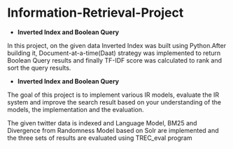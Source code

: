 # Information-Retrieval-Project
<ul>
<li><b>Inverted Index and Boolean Query</b> </li></ul>
In this project, on the given data Inverted Index was built using Python.After building it, Document-at-a-time(Daat) strategy was implemented to return Boolean Query results and finally TF-IDF score was calculated to rank and sort the query results.
<ul>
<li><b>Inverted Index and Boolean Query</b> </li></ul>
The goal of this project is to implement various IR models, evaluate the IR system and improve the search result based on your understanding of the models, the implementation and the evaluation.

The given twitter data is indexed and Language Model, BM25 and Divergence from Randomness Model based on Solr are implemented and the three sets of results are evaluated using TREC_eval program
